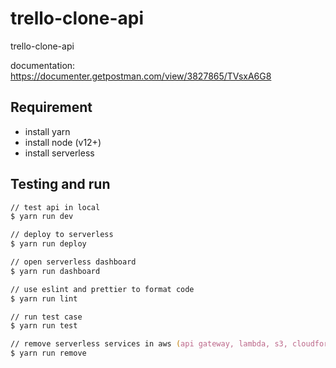 # trello-clone-api

trello-clone-api

documentation: <https://documenter.getpostman.com/view/3827865/TVsxA6G8>

<!-- api url: <https://qtwaxcn004.execute-api.ap-southeast-1.amazonaws.com/prod/> -->

## Requirement

- install yarn
- install node (v12+)
- install serverless

## Testing and run

```zsh
// test api in local
$ yarn run dev

// deploy to serverless
$ yarn run deploy

// open serverless dashboard
$ yarn run dashboard

// use eslint and prettier to format code
$ yarn run lint

// run test case
$ yarn run test

// remove serverless services in aws (api gateway, lambda, s3, cloudformation)
$ yarn run remove
```
